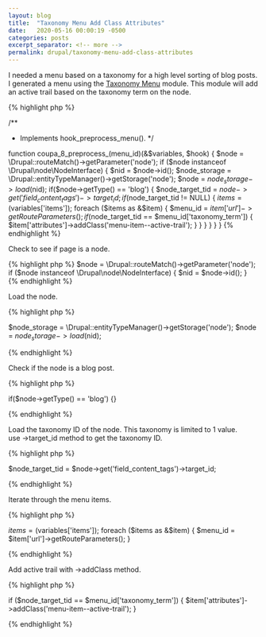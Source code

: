 ```yaml
---
layout: blog
title:  "Taxonomy Menu Add Class Attributes"
date:   2020-05-16 00:00:19 -0500
categories: posts
excerpt_separator: <!-- more -->
permalink: drupal/taxonomy-menu-add-class-attributes
---
```


I needed a menu based on a taxonomy for a high level sorting of blog posts. I generated a menu using the <a href="https://www.drupal.org/project/taxonomy_menu">Taxonomy Menu</a> module.
This module will add an active trail based on the taxonomy term on the node.

<!-- more -->

{% highlight php %}

/**
* Implements hook_preprocess_menu().
*/

function coupa_8_preprocess_(menu_id)(&$variables, $hook) {
  $node = \Drupal::routeMatch()->getParameter('node');
  if ($node instanceof \Drupal\node\NodeInterface) {
    $nid = $node->id();
    $node_storage = \Drupal::entityTypeManager()->getStorage('node');
    $node = $node_storage->load($nid);
    if($node->getType() == 'blog') {
      $node_target_tid = $node->get('field_content_tags')->target_id;
      if ($node_target_tid != NULL) {
        $items = ($variables['items']);
        foreach ($items as &$item) {
          $menu_id = $item['url']->getRouteParameters();
          if ($node_target_tid == $menu_id['taxonomy_term']) {
            $item['attributes']->addClass('menu-item--active-trail');
          }
        }
      }
    }
  }
}
{% endhighlight %}

Check to see if page is a node.

{% highlight php %}
$node = \Drupal::routeMatch()->getParameter('node');
if ($node instanceof \Drupal\node\NodeInterface) {
  $nid = $node->id();
}
{% endhighlight %}

Load the node.

{% highlight php %}

$node_storage = \Drupal::entityTypeManager()->getStorage('node');
$node = $node_storage->load($nid);

{% endhighlight %}

Check if the node is a blog post.

{% highlight php %}

 if($node->getType() == 'blog') {}

{% endhighlight %}

Load the taxonomy ID of the node. This taxonomy is limited to 1 value.<br/>
use ->target_id method to get the taxonomy ID.

{% highlight php %}

$node_target_tid = $node->get('field_content_tags')->target_id;

{% endhighlight %}

Iterate through the menu items. 

{% highlight php %}

$items = ($variables['items']);
foreach ($items as &$item) {
   $menu_id = $item['url']->getRouteParameters();
}

{% endhighlight %}

Add active trail with ->addClass method.

{% highlight php %}

if ($node_target_tid == $menu_id['taxonomy_term']) {
$item['attributes']->addClass('menu-item--active-trail');
}

{% endhighlight %}
